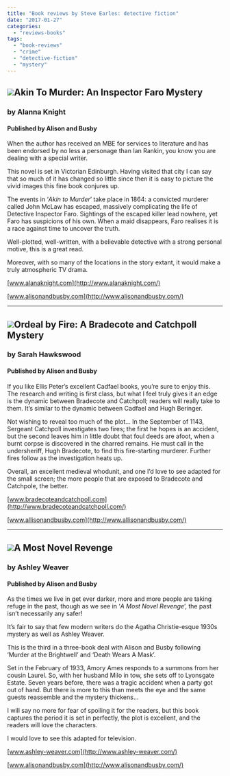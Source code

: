 ```yaml
---
title: "Book reviews by Steve Earles: detective fiction"
date: "2017-01-27"
categories: 
  - "reviews-books"
tags: 
  - "book-reviews"
  - "crime"
  - "detective-fiction"
  - "mystery"
---
```


## ![](https://hellbound.ca/wp-content/uploads/2017/01/Akin-to-Murder-192x300.jpg)Akin To Murder: An Inspector Faro Mystery

### by Alanna Knight

#### Published by Alison and Busby

When the author has received an MBE for services to literature and has been endorsed by no less a personage than Ian Rankin, you know you are dealing with a special writer.

This novel is set in Victorian Edinburgh. Having visited that city I can say that so much of it has changed so little since then it is easy to picture the vivid images this fine book conjures up.

The events in ‘_Akin to Murder_’ take place in 1864: a convicted murderer called John McLaw has escaped, massively complicating the life of Detective Inspector Faro. Sightings of the escaped killer lead nowhere, yet Faro has suspicions of his own. When a maid disappears, Faro realises it is a race against time to uncover the truth.

Well-plotted, well-written, with a believable detective with a strong personal motive, this is a great read.

Moreover, with so many of the locations in the story extant, it would make a truly atmospheric TV drama.

[www.alanaknight.com](http://www.alanaknight.com/)

[www.alisonandbusby.com](http://www.alisonandbusby.com/)

* * *

## ![](https://hellbound.ca/wp-content/uploads/2017/01/Ordeal-By-Fire-189x300.jpg)Ordeal by Fire: A Bradecote and Catchpoll Mystery

### by Sarah Hawkswood

#### Published by Alison and Busby

If you like Ellis Peter’s excellent Cadfael books, you’re sure to enjoy this. The research and writing is first class, but what I feel truly gives it an edge is the dynamic between Bradecote and Catchpoll; readers will really take to them. It’s similar to the dynamic between Cadfael and Hugh Beringer.

Not wishing to reveal too much of the plot… In the September of 1143, Sergeant Catchpoll investigates two fires; the first he hopes is an accident, but the second leaves him in little doubt that foul deeds are afoot, when a burnt corpse is discovered in the charred remains. He must call in the undersheriff, Hugh Bradecote, to find this fire-starting murderer. Further fires follow as the investigation heats up.

Overall, an excellent medieval whodunit, and one I’d love to see adapted for the small screen; the more people that are exposed to Bradecote and Catchpole, the better.

[www.bradecoteandcatchpoll.com](http://www.bradecoteandcatchpoll.com/)

[www.allisonandbusby.com](http://www.allisonandbusby.com/)

* * *

## ![](https://hellbound.ca/wp-content/uploads/2017/01/A-Most-Novel-Revenge-198x300.jpg)A Most Novel Revenge

### by Ashley Weaver

#### Published by Alison and Busby

As the times we live in get ever darker, more and more people are taking refuge in the past, though as we see in ‘_A Most Novel Revenge_’, the past isn’t necessarily any safer!

It’s fair to say that few modern writers do the Agatha Christie-esque 1930s mystery as well as Ashley Weaver.

This is the third in a three-book deal with Alison and Busby following ‘Murder at the Brightwell’ and ‘Death Wears A Mask’.

Set in the February of 1933, Amory Ames responds to a summons from her cousin Laurel. So, with her husband Milo in tow, she sets off to Lyonsgate Estate. Seven years before, there was a tragic accident when a party got out of hand. But there is more to this than meets the eye and the same guests reassemble and the mystery thickens…

I will say no more for fear of spoiling it for the readers, but this book captures the period it is set in perfectly, the plot is excellent, and the readers will love the characters.

I would love to see this adapted for television.

[www.ashley-weaver.com](http://www.ashley-weaver.com/)

[www.alisonandbusby.com](http://www.alisonandbusby.com/)
